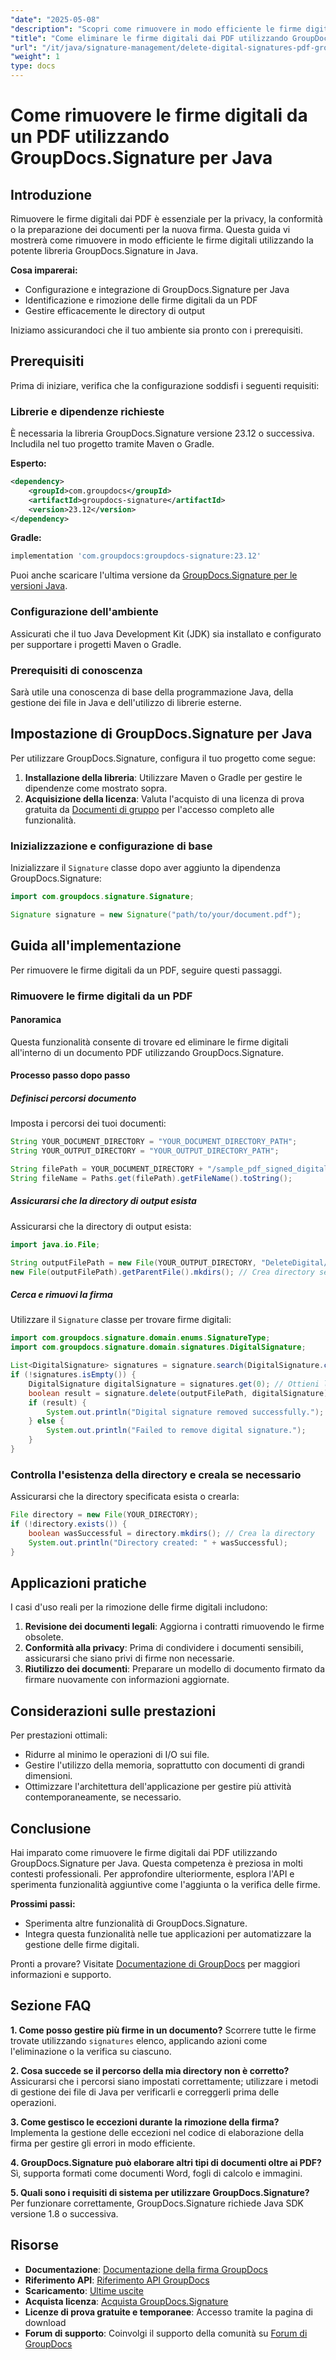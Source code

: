```yaml
---
"date": "2025-05-08"
"description": "Scopri come rimuovere in modo efficiente le firme digitali dai documenti PDF con GroupDocs.Signature per Java. Perfetto per garantire privacy, conformità e riutilizzabilità dei documenti."
"title": "Come eliminare le firme digitali dai PDF utilizzando GroupDocs.Signature per Java"
"url": "/it/java/signature-management/delete-digital-signatures-pdf-groupdocs-java/"
"weight": 1
type: docs
---
```

# Come rimuovere le firme digitali da un PDF utilizzando GroupDocs.Signature per Java

## Introduzione

Rimuovere le firme digitali dai PDF è essenziale per la privacy, la conformità o la preparazione dei documenti per la nuova firma. Questa guida vi mostrerà come rimuovere in modo efficiente le firme digitali utilizzando la potente libreria GroupDocs.Signature in Java.

**Cosa imparerai:**
- Configurazione e integrazione di GroupDocs.Signature per Java
- Identificazione e rimozione delle firme digitali da un PDF
- Gestire efficacemente le directory di output

Iniziamo assicurandoci che il tuo ambiente sia pronto con i prerequisiti.

## Prerequisiti

Prima di iniziare, verifica che la configurazione soddisfi i seguenti requisiti:

### Librerie e dipendenze richieste

È necessaria la libreria GroupDocs.Signature versione 23.12 o successiva. Includila nel tuo progetto tramite Maven o Gradle.

**Esperto:**
```xml
<dependency>
    <groupId>com.groupdocs</groupId>
    <artifactId>groupdocs-signature</artifactId>
    <version>23.12</version>
</dependency>
```

**Gradle:**
```gradle
implementation 'com.groupdocs:groupdocs-signature:23.12'
```

Puoi anche scaricare l'ultima versione da [GroupDocs.Signature per le versioni Java](https://releases.groupdocs.com/signature/java/).

### Configurazione dell'ambiente

Assicurati che il tuo Java Development Kit (JDK) sia installato e configurato per supportare i progetti Maven o Gradle.

### Prerequisiti di conoscenza

Sarà utile una conoscenza di base della programmazione Java, della gestione dei file in Java e dell'utilizzo di librerie esterne.

## Impostazione di GroupDocs.Signature per Java

Per utilizzare GroupDocs.Signature, configura il tuo progetto come segue:

1. **Installazione della libreria**: Utilizzare Maven o Gradle per gestire le dipendenze come mostrato sopra.
2. **Acquisizione della licenza**: Valuta l'acquisto di una licenza di prova gratuita da [Documenti di gruppo](https://releases.groupdocs.com/signature/java/) per l'accesso completo alle funzionalità.

### Inizializzazione e configurazione di base

Inizializzare il `Signature` classe dopo aver aggiunto la dipendenza GroupDocs.Signature:

```java
import com.groupdocs.signature.Signature;

Signature signature = new Signature("path/to/your/document.pdf");
```

## Guida all'implementazione

Per rimuovere le firme digitali da un PDF, seguire questi passaggi.

### Rimuovere le firme digitali da un PDF

#### Panoramica
Questa funzionalità consente di trovare ed eliminare le firme digitali all'interno di un documento PDF utilizzando GroupDocs.Signature.

#### Processo passo dopo passo

##### Definisci percorsi documento
Imposta i percorsi dei tuoi documenti:

```java
String YOUR_DOCUMENT_DIRECTORY = "YOUR_DOCUMENT_DIRECTORY_PATH";
String YOUR_OUTPUT_DIRECTORY = "YOUR_OUTPUT_DIRECTORY_PATH";

String filePath = YOUR_DOCUMENT_DIRECTORY + "/sample_pdf_signed_digital.pdf";
String fileName = Paths.get(filePath).getFileName().toString();
```

##### Assicurarsi che la directory di output esista
Assicurarsi che la directory di output esista:

```java
import java.io.File;

String outputFilePath = new File(YOUR_OUTPUT_DIRECTORY, "DeleteDigital/" + fileName).getPath();
new File(outputFilePath).getParentFile().mkdirs(); // Crea directory se non esistono
```

##### Cerca e rimuovi la firma
Utilizzare il `Signature` classe per trovare firme digitali:

```java
import com.groupdocs.signature.domain.enums.SignatureType;
import com.groupdocs.signature.domain.signatures.DigitalSignature;

List<DigitalSignature> signatures = signature.search(DigitalSignature.class, SignatureType.Digital);
if (!signatures.isEmpty()) {
    DigitalSignature digitalSignature = signatures.get(0); // Ottieni la prima firma digitale trovata
    boolean result = signature.delete(outputFilePath, digitalSignature);
    if (result) {
        System.out.println("Digital signature removed successfully.");
    } else {
        System.out.println("Failed to remove digital signature.");
    }
}
```

### Controlla l'esistenza della directory e creala se necessario

Assicurarsi che la directory specificata esista o crearla:

```java
File directory = new File(YOUR_DIRECTORY);
if (!directory.exists()) {
    boolean wasSuccessful = directory.mkdirs(); // Crea la directory
    System.out.println("Directory created: " + wasSuccessful);
}
```

## Applicazioni pratiche

I casi d'uso reali per la rimozione delle firme digitali includono:

1. **Revisione dei documenti legali**: Aggiorna i contratti rimuovendo le firme obsolete.
2. **Conformità alla privacy**: Prima di condividere i documenti sensibili, assicurarsi che siano privi di firme non necessarie.
3. **Riutilizzo dei documenti**: Preparare un modello di documento firmato da firmare nuovamente con informazioni aggiornate.

## Considerazioni sulle prestazioni

Per prestazioni ottimali:
- Ridurre al minimo le operazioni di I/O sui file.
- Gestire l'utilizzo della memoria, soprattutto con documenti di grandi dimensioni.
- Ottimizzare l'architettura dell'applicazione per gestire più attività contemporaneamente, se necessario.

## Conclusione

Hai imparato come rimuovere le firme digitali dai PDF utilizzando GroupDocs.Signature per Java. Questa competenza è preziosa in molti contesti professionali. Per approfondire ulteriormente, esplora l'API e sperimenta funzionalità aggiuntive come l'aggiunta o la verifica delle firme.

**Prossimi passi:**
- Sperimenta altre funzionalità di GroupDocs.Signature.
- Integra questa funzionalità nelle tue applicazioni per automatizzare la gestione delle firme digitali.

Pronti a provare? Visitate [Documentazione di GroupDocs](https://docs.groupdocs.com/signature/java/) per maggiori informazioni e supporto.

## Sezione FAQ

**1. Come posso gestire più firme in un documento?**
Scorrere tutte le firme trovate utilizzando `signatures` elenco, applicando azioni come l'eliminazione o la verifica su ciascuno.

**2. Cosa succede se il percorso della mia directory non è corretto?**
Assicurarsi che i percorsi siano impostati correttamente; utilizzare i metodi di gestione dei file di Java per verificarli e correggerli prima delle operazioni.

**3. Come gestisco le eccezioni durante la rimozione della firma?**
Implementa la gestione delle eccezioni nel codice di elaborazione della firma per gestire gli errori in modo efficiente.

**4. GroupDocs.Signature può elaborare altri tipi di documenti oltre ai PDF?**
Sì, supporta formati come documenti Word, fogli di calcolo e immagini.

**5. Quali sono i requisiti di sistema per utilizzare GroupDocs.Signature?**
Per funzionare correttamente, GroupDocs.Signature richiede Java SDK versione 1.8 o successiva.

## Risorse
- **Documentazione**: [Documentazione della firma GroupDocs](https://docs.groupdocs.com/signature/java/)
- **Riferimento API**: [Riferimento API GroupDocs](https://reference.groupdocs.com/signature/java/)
- **Scaricamento**: [Ultime uscite](https://releases.groupdocs.com/signature/java/)
- **Acquista licenza**: [Acquista GroupDocs.Signature](https://purchase.groupdocs.com/buy)
- **Licenze di prova gratuite e temporanee**: Accesso tramite la pagina di download
- **Forum di supporto**: Coinvolgi il supporto della comunità su [Forum di GroupDocs](https://forum.groupdocs.com/c/signature/)